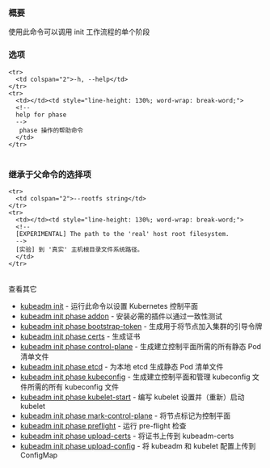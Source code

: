 
<!--
### Synopsis
-->
### 概要


<!--
Use this command to invoke single phase of the init workflow
-->
使用此命令可以调用 init 工作流程的单个阶段

<!--
### Options
-->
### 选项

<table style="width: 100%; table-layout: fixed;">
  <colgroup>
    <col span="1" style="width: 10px;" />
    <col span="1" />
  </colgroup>
  <tbody>

    <tr>
      <td colspan="2">-h, --help</td>
    </tr>
    <tr>
      <td></td><td style="line-height: 130%; word-wrap: break-word;">
      <!--
      help for phase
      -->
       phase 操作的帮助命令
      </td>
    </tr>

  </tbody>
</table>



<!--
### Options inherited from parent commands
-->
### 继承于父命令的选择项

<table style="width: 100%; table-layout: fixed;">
  <colgroup>
    <col span="1" style="width: 10px;" />
    <col span="1" />
  </colgroup>
  <tbody>

    <tr>
      <td colspan="2">--rootfs string</td>
    </tr>
    <tr>
      <td></td><td style="line-height: 130%; word-wrap: break-word;">
      <!--
      [EXPERIMENTAL] The path to the 'real' host root filesystem.
      -->
      [实验] 到 '真实' 主机根目录文件系统路径。
      </td>
    </tr>

  </tbody>
</table>



<!-- 
SEE ALSO 
-->
查看其它

<!--
* [kubeadm init](kubeadm_init.md)	 - Run this command in order to set up the Kubernetes control plane
* [kubeadm init phase addon](kubeadm_init_phase_addon.md)	 - Install required addons for passing Conformance tests
* [kubeadm init phase bootstrap-token](kubeadm_init_phase_bootstrap-token.md)	 - Generates bootstrap tokens used to join a node to a cluster
* [kubeadm init phase certs](kubeadm_init_phase_certs.md)	 - Certificate generation
* [kubeadm init phase control-plane](kubeadm_init_phase_control-plane.md)	 - Generate all static Pod manifest files necessary to establish the control plane
* [kubeadm init phase etcd](kubeadm_init_phase_etcd.md)	 - Generate static Pod manifest file for local etcd
* [kubeadm init phase kubeconfig](kubeadm_init_phase_kubeconfig.md)	 - Generate all kubeconfig files necessary to establish the control plane and the admin kubeconfig file
* [kubeadm init phase kubelet-start](kubeadm_init_phase_kubelet-start.md)	 - Write kubelet settings and (re)start the kubelet
* [kubeadm init phase mark-control-plane](kubeadm_init_phase_mark-control-plane.md)	 - Mark a node as a control-plane
* [kubeadm init phase preflight](kubeadm_init_phase_preflight.md)	 - Run pre-flight checks
* [kubeadm init phase upload-certs](kubeadm_init_phase_upload-certs.md)	 - Upload certificates to kubeadm-certs
* [kubeadm init phase upload-config](kubeadm_init_phase_upload-config.md)	 - Upload the kubeadm and kubelet configuration to a ConfigMap
-->
* [kubeadm init](kubeadm_init.md)	 - 运行此命令以设置 Kubernetes 控制平面
* [kubeadm init phase addon](kubeadm_init_phase_addon.md)	 - 安装必需的插件以通过一致性测试
* [kubeadm init phase bootstrap-token](kubeadm_init_phase_bootstrap-token.md)	 - 生成用于将节点加入集群的引导令牌
* [kubeadm init phase certs](kubeadm_init_phase_certs.md)	 - 生成证书
* [kubeadm init phase control-plane](kubeadm_init_phase_control-plane.md)	 - 生成建立控制平面所需的所有静态 Pod 清单文件
* [kubeadm init phase etcd](kubeadm_init_phase_etcd.md)	 - 为本地 etcd 生成静态 Pod 清单文件
* [kubeadm init phase kubeconfig](kubeadm_init_phase_kubeconfig.md)	 - 生成建立控制平面和管理 kubeconfig 文件所需的所有 kubeconfig 文件
* [kubeadm init phase kubelet-start](kubeadm_init_phase_kubelet-start.md)	 - 编写 kubelet 设置并（重新）启动 kubelet
* [kubeadm init phase mark-control-plane](kubeadm_init_phase_mark-control-plane.md)	 - 将节点标记为控制平面
* [kubeadm init phase preflight](kubeadm_init_phase_preflight.md)	 - 运行 pre-flight 检查
* [kubeadm init phase upload-certs](kubeadm_init_phase_upload-certs.md)	 - 将证书上传到 kubeadm-certs
* [kubeadm init phase upload-config](kubeadm_init_phase_upload-config.md)	 - 将 kubeadm 和 kubelet 配置上传到 ConfigMap

